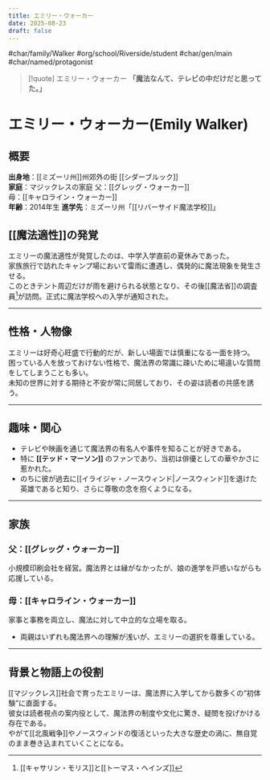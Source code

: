 ```yaml
---
title: エミリー・ウォーカー
date: 2025-08-23
draft: false
---
```


#char/family/Walker #org/school/Riverside/student #char/gen/main #char/named/protagonist  

> [!quote] エミリー・ウォーカー
> **「魔法なんて、テレビの中だけだと思ってた。」**

# エミリー・ウォーカー(Emily Walker)

## 概要
**出身地**：[[ミズーリ州]]州郊外の街 [[シダーブルック]]  
**家庭**：マジックレスの家庭
父：[[グレッグ・ウォーカー]]  
母：[[キャロライン・ウォーカー]]  
**年齢**：2014年生
**進学先**：ミズーリ州「[[リバーサイド魔法学校]]」  

## [[魔法適性]]の発覚
エミリーの魔法適性が発覚したのは、中学入学直前の夏休みであった。  
家族旅行で訪れたキャンプ場において雷雨に遭遇し、偶発的に魔法現象を発生させる。  
このときテント周辺だけが雨を避けられる状態となり、その後[[魔法省]]の調査員[^1]が訪問。正式に魔法学校への入学が通知された。  

---

## 性格・人物像
エミリーは好奇心旺盛で行動的だが、新しい場面では慎重になる一面を持つ。  
困っている人を放っておけない性格で、魔法界の常識に疎いために場違いな質問をしてしまうことも多い。  
未知の世界に対する期待と不安が常に同居しており、その姿は読者の共感を誘う。  

---

## 趣味・関心
- テレビや映画を通じて魔法界の有名人や事件を知ることが好きである。  
- 特に **[[テッド・マーソン]]** のファンであり、当初は俳優としての華やかさに惹かれた。  
- のちに彼が過去に[[イライジャ・ノースウィンド|ノースウィンド]]を退けた英雄であると知り、さらに尊敬の念を抱くようになる。  

---

## 家族
### **父：[[グレッグ・ウォーカー]]** 

  小規模印刷会社を経営。魔法界とは縁がなかったが、娘の進学を戸惑いながらも応援している。 
  
### **母：[[キャロライン・ウォーカー]]**
  家事と事務を両立し、魔法に対して中立的な立場を取る。  
- 両親はいずれも魔法界への理解が浅いが、エミリーの選択を尊重している。  

---

## 背景と物語上の役割
[[マジックレス]]社会で育ったエミリーは、魔法界に入学してから数多くの“初体験”に直面する。  
彼女は読者視点の案内役として、魔法界の制度や文化に驚き、疑問を投げかける存在である。  
やがて[[北風戦争]]やノースウィンドの復活といった大きな歴史の渦に、無自覚のまま巻き込まれていくことになる。  

[^1]: [[キャサリン・モリス]]と[[トーマス・ヘインズ]]
